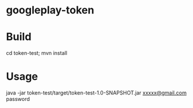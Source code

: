 # googleplay-token

# Build
cd token-test;
mvn install

# Usage
java -jar token-test/target/token-test-1.0-SNAPSHOT.jar xxxxx@gmail.com password